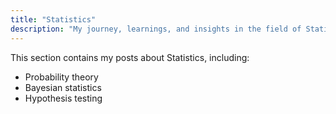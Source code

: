 ```yaml
---
title: "Statistics"
description: "My journey, learnings, and insights in the field of Statistics"
---
```


This section contains my posts about Statistics, including:
- Probability theory
- Bayesian statistics
- Hypothesis testing